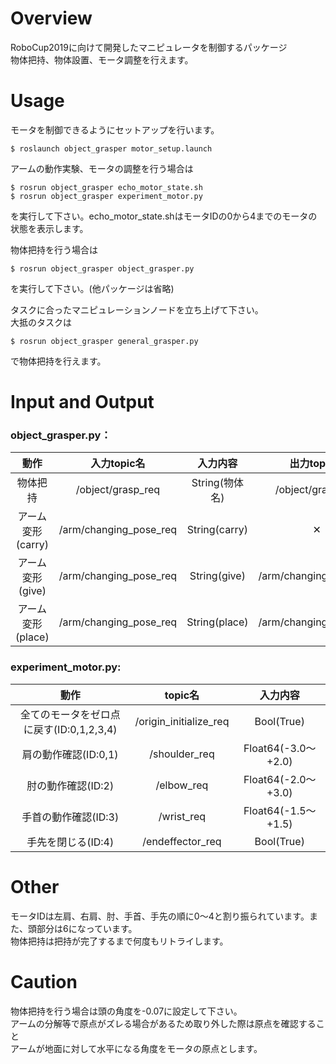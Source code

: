 # Overview  
RoboCup2019に向けて開発したマニピュレータを制御するパッケージ  
物体把持、物体設置、モータ調整を行えます。  

# Usage  
モータを制御できるようにセットアップを行います。  

    $ roslaunch object_grasper motor_setup.launch  
アームの動作実験、モータの調整を行う場合は  

    $ rosrun object_grasper echo_motor_state.sh  
	$ rosrun object_grasper experiment_motor.py  
を実行して下さい。echo_motor_state.shはモータIDの0から4までのモータの状態を表示します。  

物体把持を行う場合は  

    $ rosrun object_grasper object_grasper.py  
を実行して下さい。(他パッケージは省略)  

タスクに合ったマニピュレーションノードを立ち上げて下さい。  
大抵のタスクは

    $ rosrun object_grasper general_grasper.py  
で物体把持を行えます。  

# Input and Output  
### object_grasper.py：  

  |動作 |入力topic名 |入力内容 |出力topic名 |出力内容 |  
  |:----------:|:----------:|:-----------:|:----------:|:----------:|  
  |物体把持|/object/grasp_req|String(物体名)|/object/grasp_res|Bool(True)|  
  |アーム変形(carry)|/arm/changing_pose_req|String(carry)|✕|✕|  
  |アーム変形(give)|/arm/changing_pose_req|String(give)|/arm/changing_pose_res|Bool(True)|  
  |アーム変形(place)|/arm/changing_pose_req|String(place)|/arm/changing_pose_res|Bool(True)|  

### experiment_motor.py:  

  |動作 |topic名 |入力内容 |  
  |:----------:|:----------:|:-----------:|  
  |全てのモータをゼロ点に戻す(ID:0,1,2,3,4)|/origin_initialize_req|Bool(True)|  
  |肩の動作確認(ID:0,1)|/shoulder_req|Float64(-3.0〜+2.0)|  
  |肘の動作確認(ID:2)|/elbow_req|Float64(-2.0〜+3.0)|  
  |手首の動作確認(ID:3)|/wrist_req|Float64(-1.5〜+1.5)|  
  |手先を閉じる(ID:4)|/endeffector_req|Bool(True)|  
  

# Other  
モータIDは左肩、右肩、肘、手首、手先の順に0〜4と割り振られています。また、頭部分は6になっています。  
物体把持は把持が完了するまで何度もリトライします。  

# Caution  
物体把持を行う場合は頭の角度を-0.07に設定して下さい。  
アームの分解等で原点がズレる場合があるため取り外した際は原点を確認すること  
アームが地面に対して水平になる角度をモータの原点とします。  
